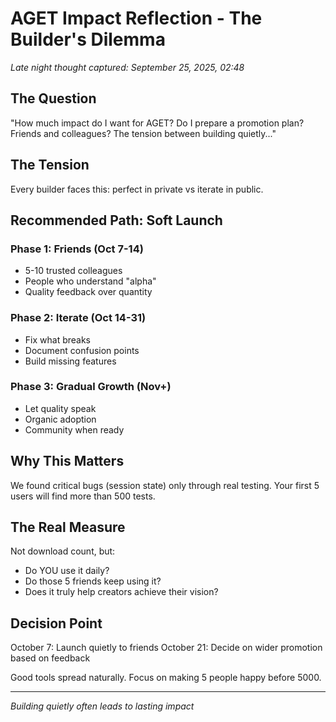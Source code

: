 # AGET Impact Reflection - The Builder's Dilemma

*Late night thought captured: September 25, 2025, 02:48*

## The Question
"How much impact do I want for AGET? Do I prepare a promotion plan? Friends and colleagues? The tension between building quietly..."

## The Tension
Every builder faces this: perfect in private vs iterate in public.

## Recommended Path: Soft Launch

### Phase 1: Friends (Oct 7-14)
- 5-10 trusted colleagues
- People who understand "alpha"
- Quality feedback over quantity

### Phase 2: Iterate (Oct 14-31)
- Fix what breaks
- Document confusion points
- Build missing features

### Phase 3: Gradual Growth (Nov+)
- Let quality speak
- Organic adoption
- Community when ready

## Why This Matters
We found critical bugs (session state) only through real testing. Your first 5 users will find more than 500 tests.

## The Real Measure
Not download count, but:
- Do YOU use it daily?
- Do those 5 friends keep using it?
- Does it truly help creators achieve their vision?

## Decision Point
October 7: Launch quietly to friends
October 21: Decide on wider promotion based on feedback

Good tools spread naturally. Focus on making 5 people happy before 5000.

---
*Building quietly often leads to lasting impact*